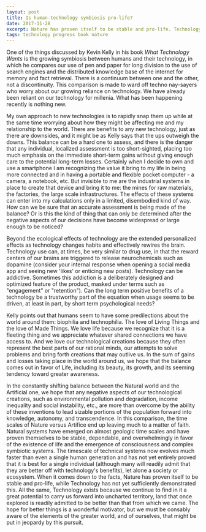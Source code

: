 ```yaml
---
layout: post
title: Is human-technology symbiosis pro-life?
date: 2017-11-28
excerpt: Nature has proven itself to be stable and pro-life. Technology, for all its potential, has not yet done so.
tags: technology progress book nature
---
```


One of the things discussed by Kevin Kelly in his book *What Technology Wants* is the growing symbiosis between humans and their technology, in which he compares our use of pen and paper for long division to the use of search engines and the distributed knowledge base of the internet for memory and fact retrieval. There is a continuum between one and the other, not a discontinuity. This comparison is made to ward off techno nay-sayers who worry about our growing reliance on technology. We have already been reliant on our technology for millenia. What has been happening recently is nothing new.

My own approach to new technologies is to rapidly snap them up while at the same time worrying about how they might be affecting me and my relationship to the world. There are benefits to any new technology, just as there are downsides, and it might be as Kelly says that the ups outweigh the downs. This balance can be a hard one to assess, and there is the danger that any individual, localized assessment is too short-sighted, placing too much emphasis on the immediate short-term gains without giving enough care to the potential long-term losses. Certainly when I decide to own and use a smartphone I am recognizing the value it bring to my life in being more connected and in having a portable and flexible pocket computer - a camera, a notebook, etc. But invisible to me are the industrial systems in place to create that device and bring it to me: the mines for raw materials, the factories, the large scale infrastructures. The effects of these systems can enter into my calculations only in a limited, disembodied kind of way. How can we be sure that an accurate assessment is being made of the balance? Or is this the kind of thing that can only be determined after the negative aspects of our decisions have become widespread or large enough to be noticed?

Beyond the ecological effects of technology are the extended personalized effects as technology changes habits and effectively rewires the brain. Technology use can, at times, be very similar to drug use, in that the reward centers of our brains are triggered to release neurochemicals such as dopamine (consider your internal response when opening a social media app and seeing new 'likes' or enticing new posts). Technology can be addictive. Sometimes this addiction is a deliberately designed and optimized feature of the product, masked under terms such as "engagement" or "retention"). Can the long term positive benefits of a technology be a trustworthy part of the equation when usage seems to be driven, at least in part, by short term psychological needs?

Kelly points out that humans seem to have some predilections about the world around them: biophilia and technophilia. The love of Living Things and the love of Made Things. We love life because we recognize that it is a fleeting thing and we appreciate whatever shared connections we have access to. And we love our technological creations because they often represent the best parts of our rational minds, our attempts to solve problems and bring forth creations that may outlive us. In the sum of gains and losses taking place in the world around us, we hope that the balance comes out in favor of Life, including its beauty, its growth, and its seeming tendency toward greater awareness.

In the constantly shifting balance between the Natural world and the Artificial one, we hope that any negative aspects of our technological creations, such as environmental pollution and degradation, income inequality and social instability, etc., are more than overcome by the ability of these inventions to lead sizable portions of the population forward into knowledge, autonomy, and transcendence. In this comparison, the time scales of Nature versus Artifice end up leaving much to a matter of faith. Natural systems have emerged on almost geologic time scales and have proven themselves to be stable, dependable, and overwhelmingly in favor of the existence of life and the emergence of consciousness and complex symbiotic systems. The timescale of technical systems now evolves much faster than even a single human generation and has not yet entirely proved that it is best for a single individual (although many will readily admit that they are better off with technology's benefits), let alone a society or ecosystem. When it comes down to the facts, Nature has proven itself to be stable and pro-life, while Technology has not yet sufficiently demonstrated this. All the same, Technology exists because we continue to find in it a great potential to carry us forward into uncharted territory, land that once explored is readily admitted to be better than that from which we came. The hope for better things is a wonderful motivator, but we must be consably aware of the elements of the greater world, and of ourselves, that might be put in jeopardy by this pursuit.
